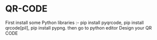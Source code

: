 # QR-CODE
First install some Python libraries :- pip install pyqrcode, pip install qrcode[pil], pip install pypng.
then go to python editor
Design your QR CODE
